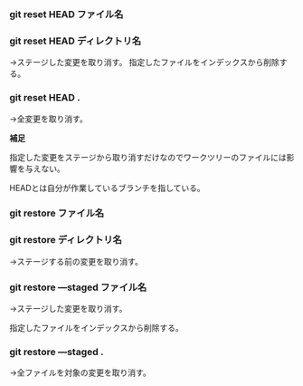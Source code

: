 ### git reset HEAD ファイル名
### git reset HEAD ディレクトリ名
→ステージした変更を取り消す。
  指定したファイルをインデックスから削除する。

### git reset HEAD .
→全変更を取り消す。

**補足**

指定した変更をステージから取り消すだけなのでワークツリーのファイルには影響を与えない。

HEADとは自分が作業しているブランチを指している。


### git restore ファイル名
### git restore ディレクトリ名
→ステージする前の変更を取り消す。


### git restore —staged ファイル名
→ステージした変更を取り消す。

指定したファイルをインデックスから削除する。


### git restore —staged  .
→全ファイルを対象の変更を取り消す。
